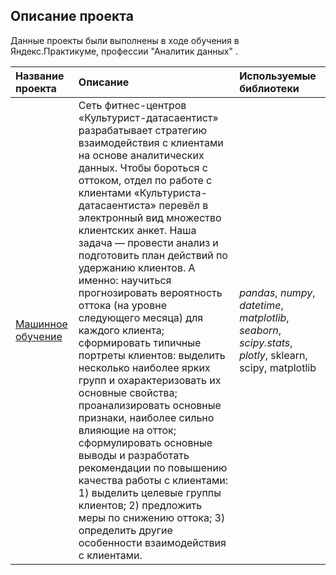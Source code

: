 ## Описание проекта

Данные проекты были выполнены в ходе обучения в Яндекс.Практикуме, профессии "Аналитик данных" .

| Название проекта | Описание | Используемые библиотеки | 
| :---------------------- | :---------------------- | :---------------------- |
| [Машинное обучение](big_cities_music) | Сеть фитнес-центров «Культурист-датасаентист» разрабатывает стратегию взаимодействия с клиентами на основе аналитических данных. Чтобы бороться с оттоком, отдел по работе с клиентами «Культуриста-датасаентиста» перевёл в электронный вид множество клиентских анкет. Наша задача — провести анализ и подготовить план действий по удержанию клиентов. А именно: научиться прогнозировать вероятность оттока (на уровне следующего месяца) для каждого клиента; сформировать типичные портреты клиентов: выделить несколько наиболее ярких групп и охарактеризовать их основные свойства; проанализировать основные признаки, наиболее сильно влияющие на отток; сформулировать основные выводы и разработать рекомендации по повышению качества работы с клиентами: 1) выделить целевые группы клиентов; 2) предложить меры по снижению оттока; 3) определить другие особенности взаимодействия с клиентами.| *pandas*, *numpy*, *datetime*, *matplotlib*, *seaborn*, *scipy.stats*, *plotly*, sklearn, scipy, matplotlib |
